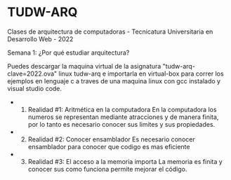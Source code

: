 # TUDW-ARQ
Clases de arquitectura de computadoras - Tecnicatura Universitaria en Desarrollo Web - 2022


Semana 1: ¿Por qué estudiar arquitectura?

Puedes descargar la maquina virtual de la asignatura "tudw-arq-clave=2022.ova" linux tudw-arq e importarla en virtual-box para correr los ejemplos en lenguaje c a traves de una maquina linux con gcc instalado y visual studio code.

- 1. Realidad #1: Aritmética en la computadora
En la computadora los numeros se representan mediante atracciones y de manera finita, por lo tanto es necesario conocer sus limites y sus propiedades.

- 2. Realidad #2: Conocer ensamblador
Es necesario conocer ensamblador para conocer que codigo es mas eficiente

- 3. Realidad #3: El acceso a la memoria importa
La memoria es finita y conocer sus como funciona permite mejorar el código.
